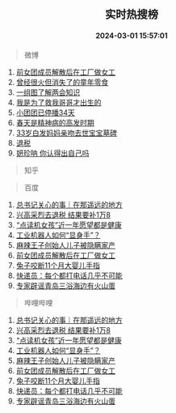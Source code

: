 <div align="center"><h2>实时热搜榜</h2><h4>2024-03-01 15:57:01</h4></div>

> 微博  

1. [前女团成员解散后在工厂做女工](https://s.weibo.com/weibo?q=%23%E5%89%8D%E5%A5%B3%E5%9B%A2%E6%88%90%E5%91%98%E8%A7%A3%E6%95%A3%E5%90%8E%E5%9C%A8%E5%B7%A5%E5%8E%82%E5%81%9A%E5%A5%B3%E5%B7%A5%23&t=31&band_rank=1&Refer=top)<br />
2. [曾经很火但消失了的童年零食](https://s.weibo.com/weibo?q=%23%E6%9B%BE%E7%BB%8F%E5%BE%88%E7%81%AB%E4%BD%86%E6%B6%88%E5%A4%B1%E4%BA%86%E7%9A%84%E7%AB%A5%E5%B9%B4%E9%9B%B6%E9%A3%9F%23&t=31&band_rank=2&Refer=top)<br />
3. [一组图了解两会知识](https://s.weibo.com/weibo?q=%23%E4%B8%80%E7%BB%84%E5%9B%BE%E4%BA%86%E8%A7%A3%E4%B8%A4%E4%BC%9A%E7%9F%A5%E8%AF%86%23&t=31&band_rank=3&Refer=top)<br />
4. [我是为了救我哥哥才出生的](https://s.weibo.com/weibo?q=%E6%88%91%E6%98%AF%E4%B8%BA%E4%BA%86%E6%95%91%E6%88%91%E5%93%A5%E5%93%A5%E6%89%8D%E5%87%BA%E7%94%9F%E7%9A%84&t=31&band_rank=4&Refer=top)<br />
5. [小团团已停播34天](https://s.weibo.com/weibo?q=%23%E5%B0%8F%E5%9B%A2%E5%9B%A2%E5%B7%B2%E5%81%9C%E6%92%AD34%E5%A4%A9%23&t=31&band_rank=5&Refer=top)<br />
6. [春天是精神病的高发时期](https://s.weibo.com/weibo?q=%E6%98%A5%E5%A4%A9%E6%98%AF%E7%B2%BE%E7%A5%9E%E7%97%85%E7%9A%84%E9%AB%98%E5%8F%91%E6%97%B6%E6%9C%9F&t=31&band_rank=6&Refer=top)<br />
7. [33岁白发妈妈亲吻去世宝宝墓碑](https://s.weibo.com/weibo?q=%2333%E5%B2%81%E7%99%BD%E5%8F%91%E5%A6%88%E5%A6%88%E4%BA%B2%E5%90%BB%E5%8E%BB%E4%B8%96%E5%AE%9D%E5%AE%9D%E5%A2%93%E7%A2%91%23&t=31&band_rank=7&Refer=top)<br />
8. [退税](https://s.weibo.com/weibo?q=%E9%80%80%E7%A8%8E&t=31&band_rank=8&Refer=top)<br />
9. [妍珍呐 你认得出自己吗](https://s.weibo.com/weibo?q=%E5%A6%8D%E7%8F%8D%E5%91%90%20%E4%BD%A0%E8%AE%A4%E5%BE%97%E5%87%BA%E8%87%AA%E5%B7%B1%E5%90%97&t=31&band_rank=9&Refer=top)<br />

> 知乎  


> 百度  

1. [总书记关心的事｜在那遥远的地方](https://www.baidu.com/s?wd=%E6%80%BB%E4%B9%A6%E8%AE%B0%E5%85%B3%E5%BF%83%E7%9A%84%E4%BA%8B%EF%BD%9C%E5%9C%A8%E9%82%A3%E9%81%A5%E8%BF%9C%E7%9A%84%E5%9C%B0%E6%96%B9&sa=fyb_news&rsv_dl=fyb_news)<br />
2. [兴高采烈去退税 结果要补1万8](https://www.baidu.com/s?wd=%E5%85%B4%E9%AB%98%E9%87%87%E7%83%88%E5%8E%BB%E9%80%80%E7%A8%8E+%E7%BB%93%E6%9E%9C%E8%A6%81%E8%A1%A51%E4%B8%878&sa=fyb_news&rsv_dl=fyb_news)<br />
3. [“点读机女孩”近一年愿望都是健康](https://www.baidu.com/s?wd=%E2%80%9C%E7%82%B9%E8%AF%BB%E6%9C%BA%E5%A5%B3%E5%AD%A9%E2%80%9D%E8%BF%91%E4%B8%80%E5%B9%B4%E6%84%BF%E6%9C%9B%E9%83%BD%E6%98%AF%E5%81%A5%E5%BA%B7&sa=fyb_news&rsv_dl=fyb_news)<br />
4. [工业机器人如何“显身手”？](https://www.baidu.com/s?wd=%E5%B7%A5%E4%B8%9A%E6%9C%BA%E5%99%A8%E4%BA%BA%E5%A6%82%E4%BD%95%E2%80%9C%E6%98%BE%E8%BA%AB%E6%89%8B%E2%80%9D%EF%BC%9F&sa=fyb_news&rsv_dl=fyb_news)<br />
5. [麻辣王子创始人儿子被隐瞒家产](https://www.baidu.com/s?wd=%E9%BA%BB%E8%BE%A3%E7%8E%8B%E5%AD%90%E5%88%9B%E5%A7%8B%E4%BA%BA%E5%84%BF%E5%AD%90%E8%A2%AB%E9%9A%90%E7%9E%92%E5%AE%B6%E4%BA%A7&sa=fyb_news&rsv_dl=fyb_news)<br />
6. [前女团成员解散后在工厂做女工](https://www.baidu.com/s?wd=%E5%89%8D%E5%A5%B3%E5%9B%A2%E6%88%90%E5%91%98%E8%A7%A3%E6%95%A3%E5%90%8E%E5%9C%A8%E5%B7%A5%E5%8E%82%E5%81%9A%E5%A5%B3%E5%B7%A5&sa=fyb_news&rsv_dl=fyb_news)<br />
7. [兔子咬断11个月大婴儿手指](https://www.baidu.com/s?wd=%E5%85%94%E5%AD%90%E5%92%AC%E6%96%AD11%E4%B8%AA%E6%9C%88%E5%A4%A7%E5%A9%B4%E5%84%BF%E6%89%8B%E6%8C%87&sa=fyb_news&rsv_dl=fyb_news)<br />
8. [快递员：每个都打电话几乎不可能](https://www.baidu.com/s?wd=%E5%BF%AB%E9%80%92%E5%91%98%EF%BC%9A%E6%AF%8F%E4%B8%AA%E9%83%BD%E6%89%93%E7%94%B5%E8%AF%9D%E5%87%A0%E4%B9%8E%E4%B8%8D%E5%8F%AF%E8%83%BD&sa=fyb_news&rsv_dl=fyb_news)<br />
9. [专家辟谣青岛三浴海边有火山蛋](https://www.baidu.com/s?wd=%E4%B8%93%E5%AE%B6%E8%BE%9F%E8%B0%A3%E9%9D%92%E5%B2%9B%E4%B8%89%E6%B5%B4%E6%B5%B7%E8%BE%B9%E6%9C%89%E7%81%AB%E5%B1%B1%E8%9B%8B&sa=fyb_news&rsv_dl=fyb_news)<br />

> 哔哩哔哩  

1. [总书记关心的事｜在那遥远的地方](https://www.baidu.com/s?wd=%E6%80%BB%E4%B9%A6%E8%AE%B0%E5%85%B3%E5%BF%83%E7%9A%84%E4%BA%8B%EF%BD%9C%E5%9C%A8%E9%82%A3%E9%81%A5%E8%BF%9C%E7%9A%84%E5%9C%B0%E6%96%B9&sa=fyb_news&rsv_dl=fyb_news)<br />
2. [兴高采烈去退税 结果要补1万8](https://www.baidu.com/s?wd=%E5%85%B4%E9%AB%98%E9%87%87%E7%83%88%E5%8E%BB%E9%80%80%E7%A8%8E+%E7%BB%93%E6%9E%9C%E8%A6%81%E8%A1%A51%E4%B8%878&sa=fyb_news&rsv_dl=fyb_news)<br />
3. [“点读机女孩”近一年愿望都是健康](https://www.baidu.com/s?wd=%E2%80%9C%E7%82%B9%E8%AF%BB%E6%9C%BA%E5%A5%B3%E5%AD%A9%E2%80%9D%E8%BF%91%E4%B8%80%E5%B9%B4%E6%84%BF%E6%9C%9B%E9%83%BD%E6%98%AF%E5%81%A5%E5%BA%B7&sa=fyb_news&rsv_dl=fyb_news)<br />
4. [工业机器人如何“显身手”？](https://www.baidu.com/s?wd=%E5%B7%A5%E4%B8%9A%E6%9C%BA%E5%99%A8%E4%BA%BA%E5%A6%82%E4%BD%95%E2%80%9C%E6%98%BE%E8%BA%AB%E6%89%8B%E2%80%9D%EF%BC%9F&sa=fyb_news&rsv_dl=fyb_news)<br />
5. [麻辣王子创始人儿子被隐瞒家产](https://www.baidu.com/s?wd=%E9%BA%BB%E8%BE%A3%E7%8E%8B%E5%AD%90%E5%88%9B%E5%A7%8B%E4%BA%BA%E5%84%BF%E5%AD%90%E8%A2%AB%E9%9A%90%E7%9E%92%E5%AE%B6%E4%BA%A7&sa=fyb_news&rsv_dl=fyb_news)<br />
6. [前女团成员解散后在工厂做女工](https://www.baidu.com/s?wd=%E5%89%8D%E5%A5%B3%E5%9B%A2%E6%88%90%E5%91%98%E8%A7%A3%E6%95%A3%E5%90%8E%E5%9C%A8%E5%B7%A5%E5%8E%82%E5%81%9A%E5%A5%B3%E5%B7%A5&sa=fyb_news&rsv_dl=fyb_news)<br />
7. [兔子咬断11个月大婴儿手指](https://www.baidu.com/s?wd=%E5%85%94%E5%AD%90%E5%92%AC%E6%96%AD11%E4%B8%AA%E6%9C%88%E5%A4%A7%E5%A9%B4%E5%84%BF%E6%89%8B%E6%8C%87&sa=fyb_news&rsv_dl=fyb_news)<br />
8. [快递员：每个都打电话几乎不可能](https://www.baidu.com/s?wd=%E5%BF%AB%E9%80%92%E5%91%98%EF%BC%9A%E6%AF%8F%E4%B8%AA%E9%83%BD%E6%89%93%E7%94%B5%E8%AF%9D%E5%87%A0%E4%B9%8E%E4%B8%8D%E5%8F%AF%E8%83%BD&sa=fyb_news&rsv_dl=fyb_news)<br />
9. [专家辟谣青岛三浴海边有火山蛋](https://www.baidu.com/s?wd=%E4%B8%93%E5%AE%B6%E8%BE%9F%E8%B0%A3%E9%9D%92%E5%B2%9B%E4%B8%89%E6%B5%B4%E6%B5%B7%E8%BE%B9%E6%9C%89%E7%81%AB%E5%B1%B1%E8%9B%8B&sa=fyb_news&rsv_dl=fyb_news)<br />

